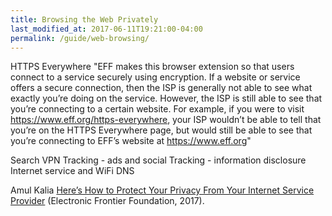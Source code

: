 ```yaml
---
title: Browsing the Web Privately
last_modified_at: 2017-06-11T19:21:00-04:00
permalink: /guide/web-browsing/
---
```


HTTPS Everywhere
"EFF makes this browser extension so that users connect to a service securely using encryption. If a website or service offers a secure connection, then the ISP is generally not able to see what exactly you’re doing on the service. However, the ISP is still able to see that you’re connecting to a certain website. For example, if you were to visit https://www.eff.org/https-everywhere, your ISP wouldn’t be able to tell that you’re on the HTTPS Everywhere page, but would still be able to see that you’re connecting to EFF’s website at https://www.eff.org"

Search
VPN
Tracking - ads and social
Tracking - information disclosure
Internet service and WiFi
DNS

Amul Kalia [Here’s How to Protect Your Privacy From Your Internet Service Provider](https://www.eff.org/deeplinks/2017/04/heres-how-protect-your-privacy-your-internet-service-provider) (Electronic Frontier Foundation, 2017).
